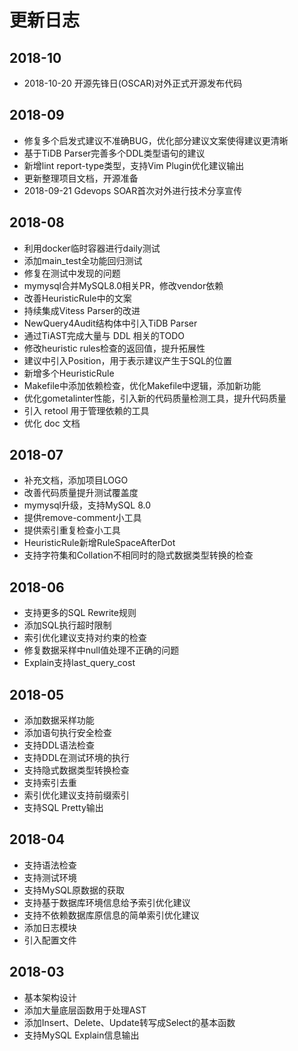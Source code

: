 # 更新日志

## 2018-10
- 2018-10-20 开源先锋日(OSCAR)对外正式开源发布代码

## 2018-09
- 修复多个启发式建议不准确BUG，优化部分建议文案使得建议更清晰
- 基于TiDB Parser完善多个DDL类型语句的建议
- 新增lint report-type类型，支持Vim Plugin优化建议输出
- 更新整理项目文档，开源准备
- 2018-09-21 Gdevops SOAR首次对外进行技术分享宣传

## 2018-08
- 利用docker临时容器进行daily测试
- 添加main_test全功能回归测试
- 修复在测试中发现的问题
- mymysql合并MySQL8.0相关PR，修改vendor依赖
- 改善HeuristicRule中的文案
- 持续集成Vitess Parser的改进
- NewQuery4Audit结构体中引入TiDB Parser
- 通过TiAST完成大量与 DDL 相关的TODO
- 修改heuristic rules检查的返回值，提升拓展性
- 建议中引入Position，用于表示建议产生于SQL的位置
- 新增多个HeuristicRule
- Makefile中添加依赖检查，优化Makefile中逻辑，添加新功能
- 优化gometalinter性能，引入新的代码质量检测工具，提升代码质量
- 引入 retool 用于管理依赖的工具
- 优化 doc 文档

## 2018-07
- 补充文档，添加项目LOGO
- 改善代码质量提升测试覆盖度
- mymysql升级，支持MySQL 8.0
- 提供remove-comment小工具
- 提供索引重复检查小工具
- HeuristicRule新增RuleSpaceAfterDot
- 支持字符集和Collation不相同时的隐式数据类型转换的检查

## 2018-06
- 支持更多的SQL Rewrite规则
- 添加SQL执行超时限制
- 索引优化建议支持对约束的检查
- 修复数据采样中null值处理不正确的问题
- Explain支持last_query_cost

## 2018-05
- 添加数据采样功能
- 添加语句执行安全检查
- 支持DDL语法检查
- 支持DDL在测试环境的执行
- 支持隐式数据类型转换检查
- 支持索引去重
- 索引优化建议支持前缀索引
- 支持SQL Pretty输出

## 2018-04
- 支持语法检查
- 支持测试环境
- 支持MySQL原数据的获取
- 支持基于数据库环境信息给予索引优化建议
- 支持不依赖数据库原信息的简单索引优化建议
- 添加日志模块
- 引入配置文件

## 2018-03
- 基本架构设计
- 添加大量底层函数用于处理AST
- 添加Insert、Delete、Update转写成Select的基本函数
- 支持MySQL Explain信息输出
